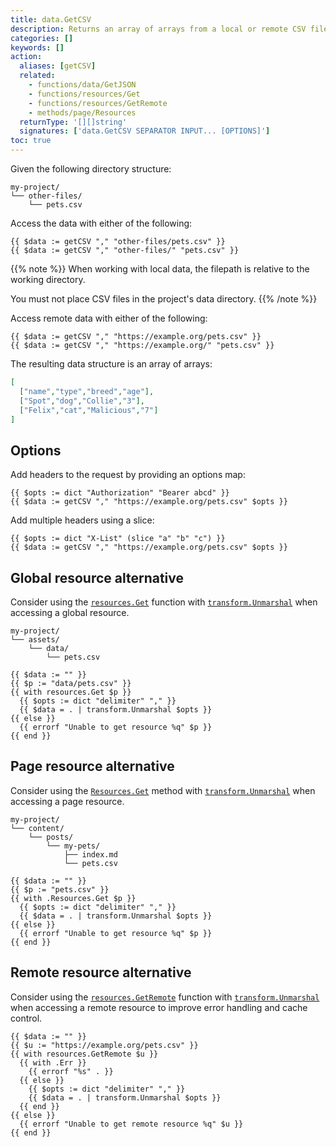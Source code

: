 ```yaml
---
title: data.GetCSV
description: Returns an array of arrays from a local or remote CSV file, or an error if the file does not exist.
categories: []
keywords: []
action:
  aliases: [getCSV]
  related:
    - functions/data/GetJSON
    - functions/resources/Get
    - functions/resources/GetRemote
    - methods/page/Resources
  returnType: '[][]string'
  signatures: ['data.GetCSV SEPARATOR INPUT... [OPTIONS]']
toc: true
---
```


Given the following directory structure:

```text
my-project/
└── other-files/
    └── pets.csv
```

Access the data with either of the following:

```go-html-template
{{ $data := getCSV "," "other-files/pets.csv" }}
{{ $data := getCSV "," "other-files/" "pets.csv" }}
```

{{% note %}}
When working with local data, the filepath is relative to the working directory.

You must not place CSV files in the project's data directory.
{{% /note %}}

Access remote data with either of the following:

```go-html-template
{{ $data := getCSV "," "https://example.org/pets.csv" }}
{{ $data := getCSV "," "https://example.org/" "pets.csv" }}
```

The resulting data structure is an array of arrays:

```json
[
  ["name","type","breed","age"],
  ["Spot","dog","Collie","3"],
  ["Felix","cat","Malicious","7"]
]
```

## Options

Add headers to the request by providing an options map:

```go-html-template
{{ $opts := dict "Authorization" "Bearer abcd" }}
{{ $data := getCSV "," "https://example.org/pets.csv" $opts }}
```

Add multiple headers using a slice:

```go-html-template
{{ $opts := dict "X-List" (slice "a" "b" "c") }}
{{ $data := getCSV "," "https://example.org/pets.csv" $opts }}
```

## Global resource alternative

Consider using the [`resources.Get`] function with [`transform.Unmarshal`] when accessing a global resource.

```text
my-project/
└── assets/
    └── data/
        └── pets.csv
```

```go-html-template
{{ $data := "" }}
{{ $p := "data/pets.csv" }}
{{ with resources.Get $p }}
  {{ $opts := dict "delimiter" "," }}
  {{ $data = . | transform.Unmarshal $opts }}
{{ else }}
  {{ errorf "Unable to get resource %q" $p }}
{{ end }}
```

## Page resource alternative

Consider using the [`Resources.Get`] method with [`transform.Unmarshal`] when accessing a page resource.



```text
my-project/
└── content/
    └── posts/
        └── my-pets/
            ├── index.md
            └── pets.csv
```

```go-html-template
{{ $data := "" }}
{{ $p := "pets.csv" }}
{{ with .Resources.Get $p }}
  {{ $opts := dict "delimiter" "," }}
  {{ $data = . | transform.Unmarshal $opts }}
{{ else }}
  {{ errorf "Unable to get resource %q" $p }}
{{ end }}
```

## Remote resource alternative

Consider using the [`resources.GetRemote`] function with [`transform.Unmarshal`] when accessing a remote resource to improve error handling and cache control.

```go-html-template
{{ $data := "" }}
{{ $u := "https://example.org/pets.csv" }}
{{ with resources.GetRemote $u }}
  {{ with .Err }}
    {{ errorf "%s" . }}
  {{ else }}
    {{ $opts := dict "delimiter" "," }}
    {{ $data = . | transform.Unmarshal $opts }}
  {{ end }}
{{ else }}
  {{ errorf "Unable to get remote resource %q" $u }}
{{ end }}
```

[`Resources.Get`]: methods/page/Resources
[`resources.GetRemote`]: /functions/resources/getremote
[`resources.Get`]: /functions/resources/get
[`transform.Unmarshal`]: /functions/transform/unmarshal
